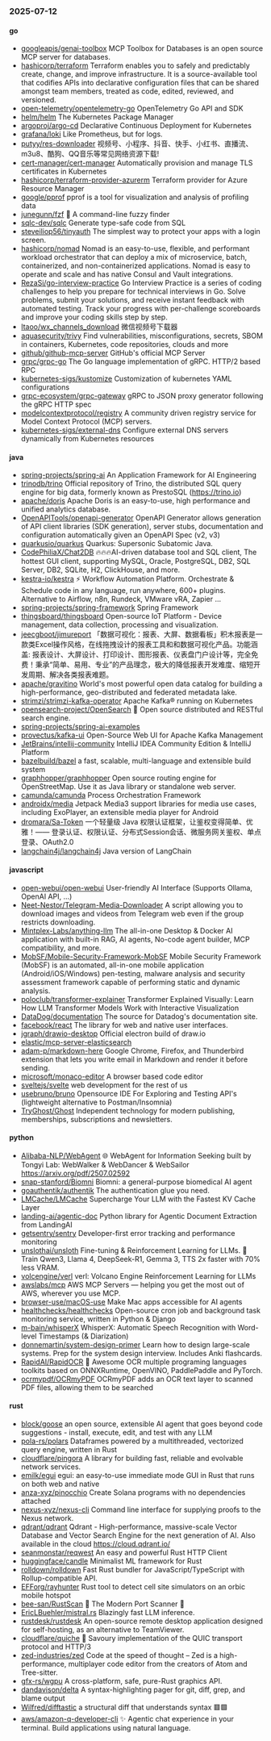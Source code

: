 ### 2025-07-12

#### go
* [googleapis/genai-toolbox](https://github.com/googleapis/genai-toolbox) MCP Toolbox for Databases is an open source MCP server for databases.
* [hashicorp/terraform](https://github.com/hashicorp/terraform) Terraform enables you to safely and predictably create, change, and improve infrastructure. It is a source-available tool that codifies APIs into declarative configuration files that can be shared amongst team members, treated as code, edited, reviewed, and versioned.
* [open-telemetry/opentelemetry-go](https://github.com/open-telemetry/opentelemetry-go) OpenTelemetry Go API and SDK
* [helm/helm](https://github.com/helm/helm) The Kubernetes Package Manager
* [argoproj/argo-cd](https://github.com/argoproj/argo-cd) Declarative Continuous Deployment for Kubernetes
* [grafana/loki](https://github.com/grafana/loki) Like Prometheus, but for logs.
* [putyy/res-downloader](https://github.com/putyy/res-downloader) 视频号、小程序、抖音、快手、小红书、直播流、m3u8、酷狗、QQ音乐等常见网络资源下载!
* [cert-manager/cert-manager](https://github.com/cert-manager/cert-manager) Automatically provision and manage TLS certificates in Kubernetes
* [hashicorp/terraform-provider-azurerm](https://github.com/hashicorp/terraform-provider-azurerm) Terraform provider for Azure Resource Manager
* [google/pprof](https://github.com/google/pprof) pprof is a tool for visualization and analysis of profiling data
* [junegunn/fzf](https://github.com/junegunn/fzf) 🌸 A command-line fuzzy finder
* [sqlc-dev/sqlc](https://github.com/sqlc-dev/sqlc) Generate type-safe code from SQL
* [steveiliop56/tinyauth](https://github.com/steveiliop56/tinyauth) The simplest way to protect your apps with a login screen.
* [hashicorp/nomad](https://github.com/hashicorp/nomad) Nomad is an easy-to-use, flexible, and performant workload orchestrator that can deploy a mix of microservice, batch, containerized, and non-containerized applications. Nomad is easy to operate and scale and has native Consul and Vault integrations.
* [RezaSi/go-interview-practice](https://github.com/RezaSi/go-interview-practice) Go Interview Practice is a series of coding challenges to help you prepare for technical interviews in Go. Solve problems, submit your solutions, and receive instant feedback with automated testing. Track your progress with per-challenge scoreboards and improve your coding skills step by step.
* [ltaoo/wx_channels_download](https://github.com/ltaoo/wx_channels_download) 微信视频号下载器
* [aquasecurity/trivy](https://github.com/aquasecurity/trivy) Find vulnerabilities, misconfigurations, secrets, SBOM in containers, Kubernetes, code repositories, clouds and more
* [github/github-mcp-server](https://github.com/github/github-mcp-server) GitHub's official MCP Server
* [grpc/grpc-go](https://github.com/grpc/grpc-go) The Go language implementation of gRPC. HTTP/2 based RPC
* [kubernetes-sigs/kustomize](https://github.com/kubernetes-sigs/kustomize) Customization of kubernetes YAML configurations
* [grpc-ecosystem/grpc-gateway](https://github.com/grpc-ecosystem/grpc-gateway) gRPC to JSON proxy generator following the gRPC HTTP spec
* [modelcontextprotocol/registry](https://github.com/modelcontextprotocol/registry) A community driven registry service for Model Context Protocol (MCP) servers.
* [kubernetes-sigs/external-dns](https://github.com/kubernetes-sigs/external-dns) Configure external DNS servers dynamically from Kubernetes resources

#### java
* [spring-projects/spring-ai](https://github.com/spring-projects/spring-ai) An Application Framework for AI Engineering
* [trinodb/trino](https://github.com/trinodb/trino) Official repository of Trino, the distributed SQL query engine for big data, formerly known as PrestoSQL (https://trino.io)
* [apache/doris](https://github.com/apache/doris) Apache Doris is an easy-to-use, high performance and unified analytics database.
* [OpenAPITools/openapi-generator](https://github.com/OpenAPITools/openapi-generator) OpenAPI Generator allows generation of API client libraries (SDK generation), server stubs, documentation and configuration automatically given an OpenAPI Spec (v2, v3)
* [quarkusio/quarkus](https://github.com/quarkusio/quarkus) Quarkus: Supersonic Subatomic Java.
* [CodePhiliaX/Chat2DB](https://github.com/CodePhiliaX/Chat2DB) 🔥🔥🔥AI-driven database tool and SQL client, The hottest GUI client, supporting MySQL, Oracle, PostgreSQL, DB2, SQL Server, DB2, SQLite, H2, ClickHouse, and more.
* [kestra-io/kestra](https://github.com/kestra-io/kestra) ⚡ Workflow Automation Platform. Orchestrate & Schedule code in any language, run anywhere, 600+ plugins. Alternative to Airflow, n8n, Rundeck, VMware vRA, Zapier ...
* [spring-projects/spring-framework](https://github.com/spring-projects/spring-framework) Spring Framework
* [thingsboard/thingsboard](https://github.com/thingsboard/thingsboard) Open-source IoT Platform - Device management, data collection, processing and visualization.
* [jeecgboot/jimureport](https://github.com/jeecgboot/jimureport) 「数据可视化：报表、大屏、数据看板」积木报表是一款类Excel操作风格，在线拖拽设计的报表工具和和数据可视化产品。功能涵盖: 报表设计、大屏设计、打印设计、图形报表、仪表盘门户设计等，完全免费！秉承“简单、易用、专业”的产品理念，极大的降低报表开发难度、缩短开发周期、解决各类报表难题。
* [apache/gravitino](https://github.com/apache/gravitino) World's most powerful open data catalog for building a high-performance, geo-distributed and federated metadata lake.
* [strimzi/strimzi-kafka-operator](https://github.com/strimzi/strimzi-kafka-operator) Apache Kafka® running on Kubernetes
* [opensearch-project/OpenSearch](https://github.com/opensearch-project/OpenSearch) 🔎 Open source distributed and RESTful search engine.
* [spring-projects/spring-ai-examples](https://github.com/spring-projects/spring-ai-examples)
* [provectus/kafka-ui](https://github.com/provectus/kafka-ui) Open-Source Web UI for Apache Kafka Management
* [JetBrains/intellij-community](https://github.com/JetBrains/intellij-community) IntelliJ IDEA Community Edition & IntelliJ Platform
* [bazelbuild/bazel](https://github.com/bazelbuild/bazel) a fast, scalable, multi-language and extensible build system
* [graphhopper/graphhopper](https://github.com/graphhopper/graphhopper) Open source routing engine for OpenStreetMap. Use it as Java library or standalone web server.
* [camunda/camunda](https://github.com/camunda/camunda) Process Orchestration Framework
* [androidx/media](https://github.com/androidx/media) Jetpack Media3 support libraries for media use cases, including ExoPlayer, an extensible media player for Android
* [dromara/Sa-Token](https://github.com/dromara/Sa-Token) 一个轻量级 Java 权限认证框架，让鉴权变得简单、优雅！—— 登录认证、权限认证、分布式Session会话、微服务网关鉴权、单点登录、OAuth2.0
* [langchain4j/langchain4j](https://github.com/langchain4j/langchain4j) Java version of LangChain

#### javascript
* [open-webui/open-webui](https://github.com/open-webui/open-webui) User-friendly AI Interface (Supports Ollama, OpenAI API, ...)
* [Neet-Nestor/Telegram-Media-Downloader](https://github.com/Neet-Nestor/Telegram-Media-Downloader) A script allowing you to download images and videos from Telegram web even if the group restricts downloading.
* [Mintplex-Labs/anything-llm](https://github.com/Mintplex-Labs/anything-llm) The all-in-one Desktop & Docker AI application with built-in RAG, AI agents, No-code agent builder, MCP compatibility, and more.
* [MobSF/Mobile-Security-Framework-MobSF](https://github.com/MobSF/Mobile-Security-Framework-MobSF) Mobile Security Framework (MobSF) is an automated, all-in-one mobile application (Android/iOS/Windows) pen-testing, malware analysis and security assessment framework capable of performing static and dynamic analysis.
* [poloclub/transformer-explainer](https://github.com/poloclub/transformer-explainer) Transformer Explained Visually: Learn How LLM Transformer Models Work with Interactive Visualization
* [DataDog/documentation](https://github.com/DataDog/documentation) The source for Datadog's documentation site.
* [facebook/react](https://github.com/facebook/react) The library for web and native user interfaces.
* [jgraph/drawio-desktop](https://github.com/jgraph/drawio-desktop) Official electron build of draw.io
* [elastic/mcp-server-elasticsearch](https://github.com/elastic/mcp-server-elasticsearch)
* [adam-p/markdown-here](https://github.com/adam-p/markdown-here) Google Chrome, Firefox, and Thunderbird extension that lets you write email in Markdown and render it before sending.
* [microsoft/monaco-editor](https://github.com/microsoft/monaco-editor) A browser based code editor
* [sveltejs/svelte](https://github.com/sveltejs/svelte) web development for the rest of us
* [usebruno/bruno](https://github.com/usebruno/bruno) Opensource IDE For Exploring and Testing API's (lightweight alternative to Postman/Insomnia)
* [TryGhost/Ghost](https://github.com/TryGhost/Ghost) Independent technology for modern publishing, memberships, subscriptions and newsletters.

#### python
* [Alibaba-NLP/WebAgent](https://github.com/Alibaba-NLP/WebAgent) 🌐 WebAgent for Information Seeking built by Tongyi Lab: WebWalker & WebDancer & WebSailor https://arxiv.org/pdf/2507.02592
* [snap-stanford/Biomni](https://github.com/snap-stanford/Biomni) Biomni: a general-purpose biomedical AI agent
* [goauthentik/authentik](https://github.com/goauthentik/authentik) The authentication glue you need.
* [LMCache/LMCache](https://github.com/LMCache/LMCache) Supercharge Your LLM with the Fastest KV Cache Layer
* [landing-ai/agentic-doc](https://github.com/landing-ai/agentic-doc) Python library for Agentic Document Extraction from LandingAI
* [getsentry/sentry](https://github.com/getsentry/sentry) Developer-first error tracking and performance monitoring
* [unslothai/unsloth](https://github.com/unslothai/unsloth) Fine-tuning & Reinforcement Learning for LLMs. 🦥 Train Qwen3, Llama 4, DeepSeek-R1, Gemma 3, TTS 2x faster with 70% less VRAM.
* [volcengine/verl](https://github.com/volcengine/verl) verl: Volcano Engine Reinforcement Learning for LLMs
* [awslabs/mcp](https://github.com/awslabs/mcp) AWS MCP Servers — helping you get the most out of AWS, wherever you use MCP.
* [browser-use/macOS-use](https://github.com/browser-use/macOS-use) Make Mac apps accessible for AI agents
* [healthchecks/healthchecks](https://github.com/healthchecks/healthchecks) Open-source cron job and background task monitoring service, written in Python & Django
* [m-bain/whisperX](https://github.com/m-bain/whisperX) WhisperX: Automatic Speech Recognition with Word-level Timestamps (& Diarization)
* [donnemartin/system-design-primer](https://github.com/donnemartin/system-design-primer) Learn how to design large-scale systems. Prep for the system design interview. Includes Anki flashcards.
* [RapidAI/RapidOCR](https://github.com/RapidAI/RapidOCR) 📄 Awesome OCR multiple programing languages toolkits based on ONNXRuntime, OpenVINO, PaddlePaddle and PyTorch.
* [ocrmypdf/OCRmyPDF](https://github.com/ocrmypdf/OCRmyPDF) OCRmyPDF adds an OCR text layer to scanned PDF files, allowing them to be searched

#### rust
* [block/goose](https://github.com/block/goose) an open source, extensible AI agent that goes beyond code suggestions - install, execute, edit, and test with any LLM
* [pola-rs/polars](https://github.com/pola-rs/polars) Dataframes powered by a multithreaded, vectorized query engine, written in Rust
* [cloudflare/pingora](https://github.com/cloudflare/pingora) A library for building fast, reliable and evolvable network services.
* [emilk/egui](https://github.com/emilk/egui) egui: an easy-to-use immediate mode GUI in Rust that runs on both web and native
* [anza-xyz/pinocchio](https://github.com/anza-xyz/pinocchio) Create Solana programs with no dependencies attached
* [nexus-xyz/nexus-cli](https://github.com/nexus-xyz/nexus-cli) Command line interface for supplying proofs to the Nexus network.
* [qdrant/qdrant](https://github.com/qdrant/qdrant) Qdrant - High-performance, massive-scale Vector Database and Vector Search Engine for the next generation of AI. Also available in the cloud https://cloud.qdrant.io/
* [seanmonstar/reqwest](https://github.com/seanmonstar/reqwest) An easy and powerful Rust HTTP Client
* [huggingface/candle](https://github.com/huggingface/candle) Minimalist ML framework for Rust
* [rolldown/rolldown](https://github.com/rolldown/rolldown) Fast Rust bundler for JavaScript/TypeScript with Rollup-compatible API.
* [EFForg/rayhunter](https://github.com/EFForg/rayhunter) Rust tool to detect cell site simulators on an orbic mobile hotspot
* [bee-san/RustScan](https://github.com/bee-san/RustScan) 🤖 The Modern Port Scanner 🤖
* [EricLBuehler/mistral.rs](https://github.com/EricLBuehler/mistral.rs) Blazingly fast LLM inference.
* [rustdesk/rustdesk](https://github.com/rustdesk/rustdesk) An open-source remote desktop application designed for self-hosting, as an alternative to TeamViewer.
* [cloudflare/quiche](https://github.com/cloudflare/quiche) 🥧 Savoury implementation of the QUIC transport protocol and HTTP/3
* [zed-industries/zed](https://github.com/zed-industries/zed) Code at the speed of thought – Zed is a high-performance, multiplayer code editor from the creators of Atom and Tree-sitter.
* [gfx-rs/wgpu](https://github.com/gfx-rs/wgpu) A cross-platform, safe, pure-Rust graphics API.
* [dandavison/delta](https://github.com/dandavison/delta) A syntax-highlighting pager for git, diff, grep, and blame output
* [Wilfred/difftastic](https://github.com/Wilfred/difftastic) a structural diff that understands syntax 🟥🟩
* [aws/amazon-q-developer-cli](https://github.com/aws/amazon-q-developer-cli) ✨ Agentic chat experience in your terminal. Build applications using natural language.
